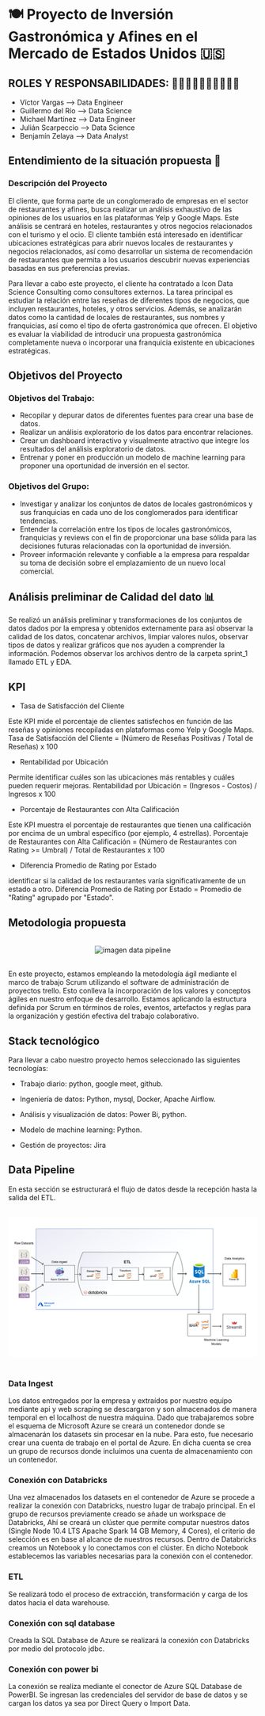 
# 🍽️ Proyecto de Inversión Gastronómica y Afines en el Mercado de Estados Unidos 🇺🇸

## ROLES Y RESPONSABILIDADES: 👨‍💼👨‍💼👨‍💼👨‍💼👨‍💼

- Víctor Vargas --> Data Engineer
- Guillermo del Río --> Data Science
- Michael Martínez --> Data Engineer
- Julián Scarpeccio --> Data Science
- Benjamín Zelaya --> Data Analyst

## Entendimiento de la situación propuesta 🤔

### Descripción del Proyecto

El cliente, que forma parte de un conglomerado de empresas en el sector de restaurantes y afines, busca realizar un análisis exhaustivo de las opiniones de los usuarios en las plataformas Yelp y Google Maps. Este análisis se centrará en hoteles, restaurantes y otros negocios relacionados con el turismo y el ocio. El cliente también está interesado en identificar ubicaciones estratégicas para
abrir nuevos locales de restaurantes y negocios relacionados, así como desarrollar un sistema de recomendación de restaurantes que permita a los usuarios descubrir nuevas experiencias basadas en sus preferencias previas.

Para llevar a cabo este proyecto, el cliente ha contratado a Icon Data Science Consulting como consultores externos. La tarea principal es estudiar la relación entre las reseñas de diferentes tipos de negocios, que incluyen restaurantes, hoteles, y otros servicios. Además, se analizarán datos como la cantidad de locales de restaurantes, sus nombres y franquicias, así como el tipo de oferta gastronómica que ofrecen. El objetivo es evaluar la viabilidad de introducir una propuesta gastronómica completamente nueva o incorporar una franquicia existente en ubicaciones estratégicas.

## Objetivos del Proyecto

### Objetivos del Trabajo:
- Recopilar y depurar datos de diferentes fuentes para crear una base de datos.
- Realizar un análisis exploratorio de los datos para encontrar relaciones.
- Crear un dashboard interactivo y visualmente atractivo que integre los resultados del análisis exploratorio de datos.
- Entrenar y poner en producción un modelo de machine learning para proponer una oportunidad de inversión en el sector.

### Objetivos del Grupo:
- Investigar y analizar los conjuntos de datos de locales gastronómicos y sus franquicias en cada uno de los conglomerados para identificar tendencias.
- Entender la correlación entre los tipos de locales gastronómicos, franquicias y reviews con el fin de proporcionar una base sólida para las decisiones futuras relacionadas con la oportunidad de inversión.
- Proveer información relevante y confiable a la empresa para respaldar su toma de decisión sobre el emplazamiento de un nuevo local
comercial.


## Análisis preliminar de Calidad del dato 📊

Se realizó un análisis preliminar y transformaciones de los conjuntos de datos dados por la empresa y obtenidos externamente para así observar la calidad de los datos, concatenar archivos, limpiar valores nulos, observar tipos de datos y realizar gráficos que nos ayuden a comprender la información. Podemos observar los archivos dentro de la carpeta sprint_1 llamado ETL y EDA.

## KPI

- Tasa de Satisfacción del Cliente

Este KPI mide el porcentaje de clientes satisfechos en función de las reseñas y opiniones recopiladas en plataformas como Yelp y Google Maps.
Tasa de Satisfacción del Cliente = (Número de Reseñas Positivas / Total de Reseñas) x 100

- Rentabilidad por Ubicación

Permite identificar cuáles son las ubicaciones más rentables y cuáles pueden requerir mejoras.
Rentabilidad por Ubicación = (Ingresos - Costos) / Ingresos x 100

- Porcentaje de Restaurantes con Alta Calificación

Este KPI muestra el porcentaje de restaurantes que tienen una calificación por encima de un umbral específico (por ejemplo, 4 estrellas).
Porcentaje de Restaurantes con Alta Calificación = (Número de Restaurantes con Rating >= Umbral) / Total de Restaurantes x 100

- Diferencia Promedio de Rating por Estado

identificar si la calidad de los restaurantes varía significativamente de un estado a otro.
Diferencia Promedio de Rating por Estado = Promedio de "Rating" agrupado por "Estado".

## Metodologia propuesta

<br>
<div style="text-align: center;">
  <img src='./Images/metodología-scrum.png' alt="imagen data pipeline">
</div>
<br>

En este proyecto, estamos empleando la metodología ágil mediante el marco de trabajo Scrum utilizando el software de administración de proyectos trello. Esto conlleva la incorporación de los valores y conceptos ágiles en nuestro enfoque de desarrollo. Estamos aplicando la estructura definida por Scrum en términos de roles, eventos, artefactos y reglas para la organización y gestión efectiva del trabajo colaborativo.


## **Stack tecnológico**

Para llevar a cabo nuestro proyecto hemos seleccionado las siguientes tecnologías:

- Trabajo diario: python, google meet, github.

- Ingeniería de datos: Python, mysql, Docker, Apache Airflow.

- Análisis y visualización de datos: Power Bi, python.

- Modelo de machine learning: Python.

- Gestión de proyectos: Jira


## Data Pipeline

En esta sección se estructurará el flujo de datos desde la recepción hasta la salida del ETL.

<br>
<div style="text-align: center;">
  <img src='./Images/pipeline_diagram.png' alt="imagen data pipeline">
</div>
<br>

### Data Ingest
Los datos entregados por la empresa y extraídos por nuestro equipo mediante api y web scraping se descargaron y son almacenados de manera temporal en el localhost de nuestra máquina.
Dado que trabajaremos sobre el esquema de Microsoft Azure se creará un contenedor donde se almacenarán los datasets sin procesar en la nube. Para esto, fue necesario crear una cuenta de trabajo en el portal de Azure. En dicha cuenta se crea un grupo de recursos donde incluímos una cuenta de almacenamiento con un contenedor.

### Conexión con Databricks
Una vez almacenados los datasets en el contenedor de Azure se procede a realizar la conexión con Databricks, nuestro lugar de trabajo principal.
En el grupo de recursos previamente creado se añade un workspace de Databricks, Ahí se creará un clúster que permite computar nuestros datos (Single Node 10.4 LTS Apache Spark 14 GB Memory, 4 Cores), el criterio de selección es en base al alcance de nuestros recursos.
Dentro de Databricks creamos un Notebook y lo conectamos con el clúster. En dicho Notebook establecemos las variables necesarias para la conexión con el contenedor.

### ETL
Se realizará todo el proceso de extracción, transformación y carga de los datos hacia el data warehouse.

### Conexión con sql database
Creada la SQL Database de Azure se realizará la conexión con Databricks por medio del protocolo jdbc.

### Conexión con power bi
La conexión se realiza mediante el conector de Azure SQL Database de PowerBI. Se ingresan las credenciales del servidor de base de datos y se cargan los datos ya sea por Direct Query o Import Data.

